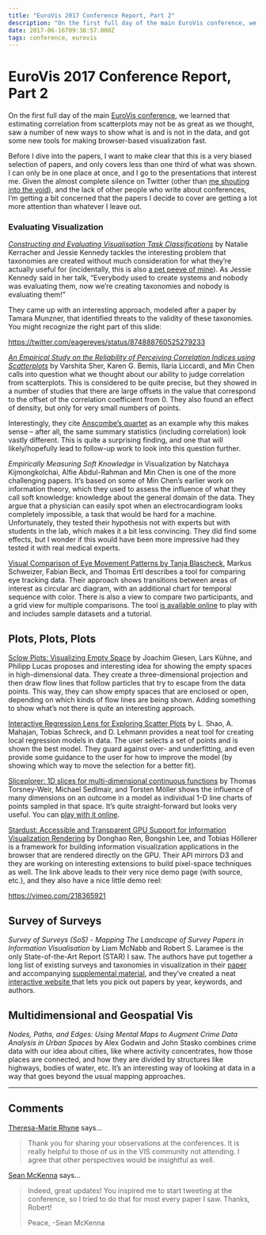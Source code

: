 ```yaml
---
title: "EuroVis 2017 Conference Report, Part 2"
description: "On the first full day of the main EuroVis conference, we learned that estimating correlation from scatterplots may not be as great as we thought, saw a number of new ways to show what is and is not in the data, and got some new tools for making browser-based visualization fast."
date: 2017-06-16T09:38:57.000Z
tags: conference, eurovis
---
```


# EuroVis 2017 Conference Report, Part 2

On the first full day of the main <a href="http://eurovis2017.virvig.es">EuroVis conference</a>, we learned that estimating correlation from scatterplots may not be as great as we thought, saw a number of new ways to show what is and is not in the data, and got some new tools for making browser-based visualization fast.<!--more-->

Before I dive into the papers, I want to make clear that this is a very biased selection of papers, and only covers less than one third of what was shown. I can only be in one place at once, and I go to the presentations that interest me. Given the almost complete silence on Twitter (other than <a href="https://twitter.com/search?q=eagereyes%20EuroVis&amp;src=typd">me shouting into the void</a>), and the lack of other people who write about conferences, I’m getting a bit concerned that the papers I decide to cover are getting a lot more attention than whatever I leave out.

<h3>Evaluating Visualization</h3>

<em><a href="http://www.napier.ac.uk/research-and-innovation/research-search/outputs/constructing-and-evaluating-visualisation-task-classifications-process-and#downloads">Constructing and Evaluating Visualisation Task Classifications</a></em> by Natalie Kerracher and Jessie Kennedy tackles the interesting problem that taxonomies are created without much consideration for what they’re actually useful for (incidentally, this is also <a href="https://eagereyes.org/blog/2016/the-problem-with-vis-taxonomies">a pet peeve of mine</a>). As Jessie Kennedy said in her talk, “Everybody used to create systems and nobody was evaluating them, now we’re creating taxonomies and nobody is evaluating them!”

They came up with an interesting approach, modeled after a paper by Tamara Munzner, that identified threats to the validity of these taxonomies. You might recognize the right part of this slide:

https://twitter.com/eagereyes/status/874888760525279233

<em><a href="http://people.csail.mit.edu/ilaria/papers/EuroVis2017.pdf">An Empirical Study on the Reliability of Perceiving Correlation Indices using Scatterplots</a></em> by Varshita Sher, Karen G. Bemis, Ilaria Liccardi, and Min Chen calls into question what we thought about our ability to judge correlation from scatterplots. This is considered to be quite precise, but they showed in a number of studies that there are large offsets in the value that correspond to the offset of the correlation coefficient from 0. They also found an effect of density, but only for very small numbers of points.

Interestingly, they cite <a href="https://eagereyes.org/criticism/anscombes-quartet">Anscombe’s quartet</a> as an example why this makes sense – after all, the same summary statistics (including correlation) look vastly different. This is quite a surprising finding, and one that will likely/hopefully lead to follow-up work to look into this question further.

<em>Empirically Measuring Soft Knowledge</em> in Visualization by Natchaya Kijmongkolchai, Alfie Abdul-Rahman and Min Chen is one of the more challenging papers. It’s based on some of Min Chen’s earlier work on information theory, which they used to assess the influence of what they call soft knowledge: knowledge about the general domain of the data. They argue that a physician can easily spot when an electrocardiogram looks completely impossible, a task that would be hard for a machine. Unfortunately, they tested their hypothesis not with experts but with students in the lab, which makes it a bit less convincing. They did find some effects, but I wonder if this would have been more impressive had they tested it with real medical experts.

<a href="https://www.vis.wiwi.uni-due.de/en/research/publications/visual-comparison-of-eye-movement-patterns-13583/">Visual Comparison of Eye Movement Patterns by Tanja Blascheck</a>, Markus Schweizer, Fabian Beck, and Thomas Ertl describes a tool for comparing eye tracking data. Their approach shows transitions between areas of interest as circular arc diagram, with an additional chart for temporal sequence with color. There is also a view to compare two participants, and a grid view for multiple comparisons. The tool <a href="http://rtgct.fbeck.com">is available online</a> to play with and includes sample datasets and a tutorial.

## Plots, Plots, Plots

<a href="http://cgl.uni-jena.de/pub/Publications/WebHome/CGL-TR-59.pdf">Sclow Plots: Visualizing Empty Space</a> by Joachim Giesen, Lars Kühne, and Philipp Lucas proposes and interesting idea for showing the empty spaces in high-dimensional data. They create a three-dimensional projection and then draw flow lines that follow particles that try to escape from the data points. This way, they can show empty spaces that are enclosed or open, depending on which kinds of flow lines are being shown. Adding something to show what’s not there is quite an interesting approach.

<a href="http://isgwww.cs.uni-magdeburg.de/visual/index.php?article_id=3&amp;clang=0&amp;bibtex_key=Shao_2017_EuroVis">Interactive Regression Lens for Exploring Scatter Plots</a> by L. Shao, A. Mahajan, Tobias Schreck, and D. Lehmann provides a neat tool for creating local regression models in data. The user selects a set of points and is shown the best model. They guard against over- and underfitting, and even provide some guidance to the user for how to improve the model (by showing which way to move the selection for a better fit).

<a href="http://eprints.cs.univie.ac.at/5107/">Sliceplorer: 1D slices for multi-dimensional continuous functions</a> by Thomas Torsney-Weir, Michael Sedlmair, and Torsten Möller shows the influence of many dimensions on an outcome in a model as individual 1-D line charts of points sampled in that space. It’s quite straight-forward but looks very useful. You can <a href="http://slicesplorer.cs.univie.ac.at">play with it online</a>.

<a href="https://stardustjs.github.io">Stardust: Accessible and Transparent GPU Support for Information Visualization Rendering</a> by Donghao Ren, Bongshin Lee, and Tobias Höllerer is a framework for building information visualization applications in the browser that are rendered directly on the GPU. Their API mirrors D3 and they are working on interesting extensions to build pixel-space techniques as well. The link above leads to their very nice demo page (with source, etc.), and they also have a nice little demo reel:

https://vimeo.com/218365921

## Survey of Surveys

<em>Survey of Surveys (SoS) - Mapping The Landscape of Survey Papers in Information Visualisation</em> by Liam McNabb and Robert S. Laramee is the only State-of-the-Art Report (STAR) I saw. The authors have put together a long list of existing surveys and taxonomies in visualization in their <a href="http://cs.swan.ac.uk/~csbob/research/star/sos/mcnabb17sos.pdf">paper</a> and accompanying <a href="http://cs.swan.ac.uk/~csbob/research/star/sos/mcnabb17sosSupplementary.pdf">supplemental material</a>, and they’ve created a neat <a href="http://sos.swansea.ac.uk">interactive website </a> that lets you pick out papers by year, keywords, and authors.

## Multidimensional and Geospatial Vis

<em>Nodes, Paths, and Edges: Using Mental Maps to Augment Crime Data Analysis in Urban Spaces</em> by Alex Godwin and John Stasko combines crime data with our idea about cities, like where activity concentrates, how those places are connected, and how they are divided by structures like highways, bodies of water, etc. It’s an interesting way of looking at data in a way that goes beyond the usual mapping approaches.


---
## Comments

<a href="https://www.crcpress.com/Applying-Color-Theory-to-Digital-Media-and-Visualization/Rhyne/p/book/9781498765497" rel="nofollow noopener" target="_blank">Theresa-Marie Rhyne</a> says…
>	Thank you for sharing your observations at the conferences. It is really helpful to those of us in the VIS community not attending.  I agree that other perspectives would be insightful as well.

<a href="http://mckennapsean.com" rel="nofollow noopener" target="_blank">Sean McKenna</a> says…
>	Indeed, great updates! You inspired me to start tweeting at the conference, so I tried to do that for most every paper I saw. Thanks, Robert!
>	
>	Peace,
>	-Sean McKenna


